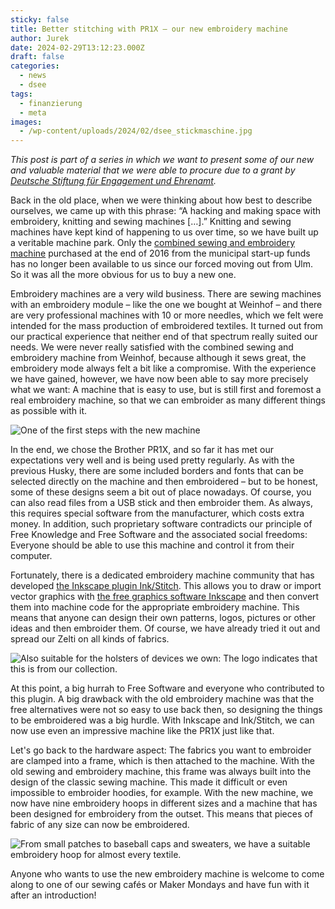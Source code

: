 ```yaml
---
sticky: false
title: Better stitching with PR1X – our new embroidery machine
author: Jurek
date: 2024-02-29T13:12:23.000Z
draft: false
categories:
  - news
  - dsee
tags:
  - finanzierung
  - meta
images: 
  - /wp-content/uploads/2024/02/dsee_stickmaschine.jpg
---
```


_This post is part of a series in which we want to present some of our new and valuable material that we were able to procure due to a grant by [Deutsche Stiftung für Engagement und Ehrenamt](https://www.deutsche-stiftung-engagement-und-ehrenamt.de/)._

Back in the old place, when we were thinking about how best to describe ourselves, we came up with this phrase: “A hacking and making space with embroidery, knitting and sewing machines […].” 
Knitting and sewing machines have kept kind of happening to us over time, so we have built up a veritable machine park. 
Only the [combined sewing and embroidery machine](/a-stickhusky-o) purchased at the end of 2016 from the municipal start-up funds has no longer been available to us since our forced moving out from Ulm. 
So it was all the more obvious for us to buy a new one.

Embroidery machines are a very wild business. 
There are sewing machines with an embroidery module – like the one we bought at Weinhof – and there are very professional machines with 10 or more needles, which we felt were intended for the mass production of embroidered textiles. 
It turned out from our practical experience that neither end of that spectrum really suited our needs. 
We were never really satisfied with the combined sewing and embroidery machine from Weinhof, because although it sews great, the embroidery mode always felt a bit like a compromise. 
With the experience we have gained, however, we have now been able to say more precisely what we want: A machine that is easy to use, but is still first and foremost a real embroidery machine, so that we can embroider as many different things as possible with it.


![One of the first steps with the new machine](/wp-content/uploads/2024/02/dsee_stickzelti.jpg)

In the end, we chose the Brother PR1X, and so far it has met our expectations very well and is being used pretty regularly. 
As with the previous Husky, there are some included borders and fonts that can be selected directly on the machine and then embroidered – but to be honest, some of these designs seem a bit out of place nowadays. 
Of course, you can also read files from a USB stick and then embroider them. 
As always, this requires special software from the manufacturer, which costs extra money. 
In addition, such proprietary software contradicts our principle of Free Knowledge and Free Software and the associated social freedoms: Everyone should be able to use this machine and control it from their computer. 

Fortunately, there is a dedicated embroidery machine community that has developed [the Inkscape plugin Ink/Stitch](https://inkstitch.org/). 
This allows you to draw or import vector graphics with [the free graphics software Inkscape](https://inkscape.org/de/) and then convert them into machine code for the appropriate embroidery machine. 
This means that anyone can design their own patterns, logos, pictures or other ideas and then embroider them. 
Of course, we have already tried it out and spread our Zelti on all kinds of fabrics.

![Also suitable for the holsters of devices we own: The logo indicates that this is from our collection.](/wp-content/uploads/2024/02/dsee_sticktaschen.jpg)

At this point, a big hurrah to Free Software and everyone who contributed to this plugin. 
A big drawback with the old embroidery machine was that the free alternatives were not so easy to use back then, so designing the things to be embroidered was a big hurdle. 
With Inkscape and Ink/Stitch, we can now use even an impressive machine like the PR1X just like that.

Let's go back to the hardware aspect: The fabrics you want to embroider are clamped into a frame, which is then attached to the machine. 
With the old sewing and embroidery machine, this frame was always built into the design of the classic sewing machine. 
This made it difficult or even impossible to embroider hoodies, for example. 
With the new machine, we now have nine embroidery hoops in different sizes and a machine that has been designed for embroidery from the outset. 
This means that pieces of fabric of any size can now be embroidered.

![From small patches to baseball caps and sweaters, we have a suitable embroidery hoop for almost every textile.](/wp-content/uploads/2024/02/dsee_stickrahmen.jpg)

Anyone who wants to use the new embroidery machine is welcome to come along to one of our sewing cafés or Maker Mondays and have fun with it after an introduction!
